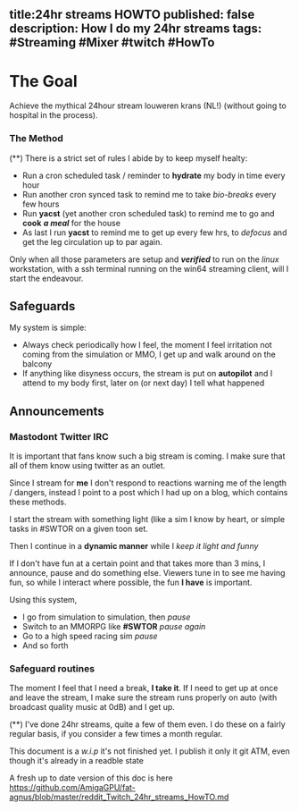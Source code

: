 title:24hr streams HOWTO
published: false
description: How I do my 24hr streams
tags: #Streaming #Mixer #twitch #HowTo
--

The Goal
=

Achieve the mythical 24hour stream louweren krans (NL!) (without going to hospital in the process).

### The Method
(**)
There is a strict set of rules I abide by to keep myself healty:

- Run a cron scheduled task / reminder to **hydrate** my body in time every hour
- Run another cron synced task to remind me to take _bio-breaks_ every few hours
- Run **yacst** (yet another cron scheduled task) to remind me to go and **cook** _**a meal**_ for the house
- As last I run **yacst** to remind me to get up every few hrs, to _defocus_ and get the leg circulation up to par again.

Only when all those parameters are setup and _**verified**_ to run on the _linux_ workstation, with a ssh terminal running on the win64 streaming client, will I start the endeavour.

## Safeguards
My system is simple:

- Always check periodically how I feel, the moment I feel irritation not coming from the simulation or MMO, I get up and walk around on the balcony
- If anything like disyness occurs, the stream is put on **autopilot** and I attend to my body first, later on (or next day) I tell what happened


## Announcements
### Mastodont Twitter IRC

It is important that fans know such a big stream is coming. I make sure that all of them know using twitter as an outlet.

Since I stream for **me** I don't respond to reactions warning me of the length / dangers, instead I point to a post which I had up on a blog, which contains these methods.

I start the stream with something light (like a sim I know by heart, or simple tasks in #SWTOR on a given toon set.

Then I continue in a **dynamic manner** while I _keep it light and funny_

If I don't have fun at a certain point and that takes more than 3 mins, I announce, pause and do something else. Viewers tune in to see me having fun, so while I interact where possible, the fun **I have** is important.


Using this system,
- I go from simulation to simulation, then _pause_
- Switch to an MMORPG like **#SWTOR** _pause again_
- Go to a high speed racing sim _pause_
- And so forth


### Safeguard routines
The moment I feel that I need a break, **I take it**. If I need to get up at once and leave the stream, I make sure the stream runs properly on auto (with broadcast quality music at 0dB) and I get up.


(**)
I've done 24hr streams, quite a few of them even. I do these on a fairly regular basis, if you consider a few times a month regular.

This document is a _w.i.p_ it's not finished yet. I publish it only it git ATM, even though it's already in a readble state


A fresh up to date version of this doc is here
<https://github.com/AmigaGPU/fat-agnus/blob/master/reddit_Twitch_24hr_streams_HowTO.md>